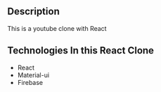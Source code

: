 ## Description

This is a youtube clone with React

## Technologies In this React Clone

- React
- Material-ui
- Firebase
